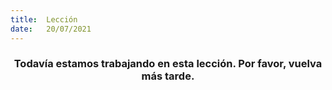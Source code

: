```yaml
---
title:  Lección
date:   20/07/2021
---
```


### <center>Todavía estamos trabajando en esta lección. Por favor, vuelva más tarde.</center>